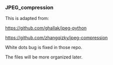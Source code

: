 ### JPEG_compression

This is adapted from: 

https://github.com/ghallak/jpeg-python

https://github.com/zhangqizky/jpeg-compression

White dots bug is fixed in those repo.

The files will be more organized later.
